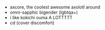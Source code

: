 * axcore, the coolest awesome axolotl around
* omni-sapphic bigender (lgbtqa+)
* i like kokichi ouma A LOTTTTT
* cd (cover discomfort)
